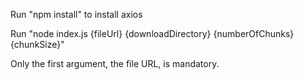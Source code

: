Run "npm install" to install axios

Run "node index.js {fileUrl} {downloadDirectory} {numberOfChunks} {chunkSize}"

Only the first argument, the file URL, is mandatory.
